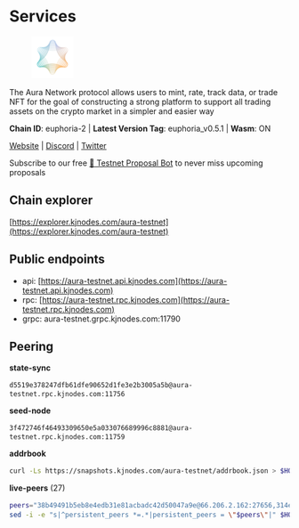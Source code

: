 # Services

<figure><img src="https://raw.githubusercontent.com/kj89/cosmos-images/main/logos/aura.png" alt=""><figcaption></figcaption></figure>

The Aura Network protocol allows users to mint, rate, track data,  or trade NFT for the goal of constructing a strong platform to  support all trading assets on the crypto market in a simpler and easier way

**Chain ID**: euphoria-2 | **Latest Version Tag**: euphoria_v0.5.1 | **Wasm**: ON

[Website](https://aura.network) | [Discord](https://discord.gg/hpvF5QcWRf) | [Twitter](https://twitter.com/AuraNetworkHQ)



Subscribe to our free [🤖 Testnet Proposal Bot](https://t.me/kjnodes_testnet_proposal_bot) to never miss upcoming proposals


## Chain explorer
[https://explorer.kjnodes.com/aura-testnet](https://explorer.kjnodes.com/aura-testnet)

## Public endpoints

* api: [https://aura-testnet.api.kjnodes.com](https://aura-testnet.api.kjnodes.com)
* rpc: [https://aura-testnet.rpc.kjnodes.com](https://aura-testnet.rpc.kjnodes.com)
* grpc: aura-testnet.grpc.kjnodes.com:11790

## Peering

**state-sync**

```text
d5519e378247dfb61dfe90652d1fe3e2b3005a5b@aura-testnet.rpc.kjnodes.com:11756
```

**seed-node**

```text
3f472746f46493309650e5a033076689996c8881@aura-testnet.rpc.kjnodes.com:11759
```

**addrbook**
```bash
curl -Ls https://snapshots.kjnodes.com/aura-testnet/addrbook.json > $HOME/.aura/config/addrbook.json
```

**live-peers** (27)
```bash
peers="38b49491b5eb8e4edb31e81acbadc42d50047a9e@66.206.2.162:27656,314e6c8fe910618e7ec56048b30040e734fa41ff@89.117.56.126:25056,b130852645cc3d7925cfccd14d97425a2260e7ec@65.109.82.106:19656,7cad1bcb2ad777dba21840832341f2ce14bae1a5@5.75.174.126:26656,3152129889968fe62faca92c7dd95bae190c92e5@135.181.142.60:15602,ab2b8330cd137984de0654561a31f461d8433424@88.99.3.158:21756,0770c2687cc34d59ca62270960d3ffcad6e42cf8@65.108.233.44:21656,fdcc8f1ca406213d79947c5f38920a085ed90c0f@136.36.73.232:26676,21f7e0a082bb1f156f8efdf6b6d36f505605584b@65.108.192.123:43656,855b0ff76f5a80ab7f322e818263835d009de052@46.4.5.45:21756,3d6b07bdb11754c8c8512525dac109d8bdee3857@65.21.53.39:7656,d74774b137ce78a61ccbe9c30ff8ec8cb969247d@89.58.59.10:26656,fb3d13cb2e8ad1a1cae7dc1f21c62411007df9f8@85.10.193.246:33656,b2394ad608075aa405cdf4ab55e36376d93f7b1d@65.108.206.118:56656,e874935eee84c8313dbb52ba497aed2d8d1f1245@65.108.237.231:27656,d5519e378247dfb61dfe90652d1fe3e2b3005a5b@65.109.68.190:17656,e4d8765b82baf3f69c0dc6e5e0488705fa3ceddd@95.217.144.107:21756,94f09cc1e0d2357c8c8423589c42dc7721387a60@176.9.44.113:26686,7812205773ac30f3d47200ac2391c79896c60135@54.254.220.113:26656,6ef01ca6714aa8127d1b21b5339909ca6319dae0@144.76.97.251:26776,e3dbeeeb2dea9912610b92a436dfe3cb831a94e4@65.108.195.29:36126,b9243524f659f2ff56691a4b2919c3060b2bb824@13.214.5.1:26656,9df9e8307e3e671c9bcd1a23f0b73b45f2b8003d@65.109.88.251:35656,705e3c2b2b554586976ed88bb27f68e4c4176a33@13.250.223.114:26656,1e9b7325e120a3d511eec20a3199c2218343fcd3@65.108.105.99:28656,2e1407476ad3566eb11ac92ad1df4782c7ba83dd@18.143.61.108:26656,5c2a752c9b1952dbed075c56c600c3a79b58c395@195.3.220.57:26966"
sed -i -e "s|^persistent_peers *=.*|persistent_peers = \"$peers\"|" $HOME/.aura/config/config.toml
```
